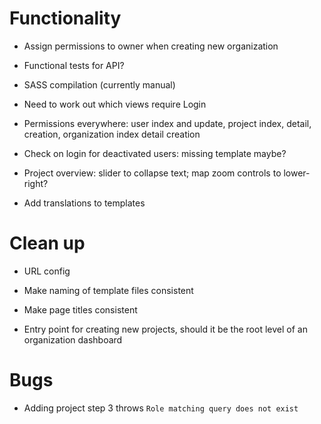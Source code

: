 # Functionality

 - Assign permissions to owner when creating new organization

 - Functional tests for API?

 - SASS compilation (currently manual)

 - Need to work out which views require Login

 - Permissions everywhere: user index and update, project index,
   detail, creation, organization index detail creation

 - Check on login for deactivated users: missing template maybe?

 - Project overview: slider to collapse text; map zoom controls to
   lower-right?

 - Add translations to templates

# Clean up

 - URL config

 - Make naming of template files consistent

 - Make page titles consistent

 - Entry point for creating new projects, should it be the root level of an
   organization dashboard

# Bugs

 - Adding project step 3 throws `Role matching query does not exist`
